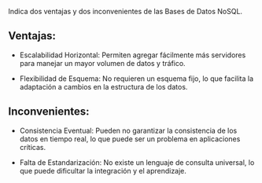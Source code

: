 Indica dos ventajas y dos inconvenientes de las Bases de Datos NoSQL.

## Ventajas:

* Escalabilidad Horizontal: Permiten agregar fácilmente más servidores para manejar un mayor volumen de datos y tráfico.

* Flexibilidad de Esquema: No requieren un esquema fijo, lo que facilita la adaptación a cambios en la estructura de los datos.

## Inconvenientes:

* Consistencia Eventual: Pueden no garantizar la consistencia de los datos en tiempo real, lo que puede ser un problema en aplicaciones críticas.

* Falta de Estandarización: No existe un lenguaje de consulta universal, lo que puede dificultar la integración y el aprendizaje.